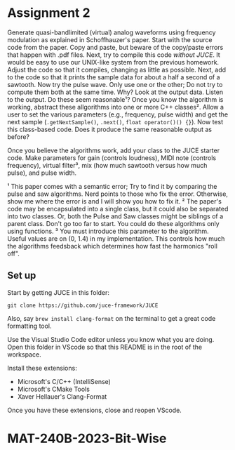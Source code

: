 # Assignment 2

Generate quasi-bandlimited (virtual) analog waveforms using frequency modulation as explained in Schoffhauzer's paper. Start with the source code from the paper. Copy and paste, but beware of the copy/paste errors that happen with .pdf files. Next, try to compile this code *without JUCE*. It would be easy to use our UNIX-like system from the previous homework. Adjust the code so that it compiles, changing as little as possible. Next, add to the code so that it prints the sample data for about a half a second of a sawtooth. Now try the pulse wave. Only use one or the other; Do not try to compute them both at the same time. Why? Look at the output data. Listen to the output. Do these seem reasonable¹? Once you know the algorithm is working, abstract these allgorithms into one or more C++ classes². Allow a user to set the various parameters (e.g., frequency, pulse width) and get the next sample (`.getNextSample()`, `.next()`, `float operator()() {}`). Now test this class-based code. Does it produce the same reasonable output as before?

Once you believe the algorithms work, add your class to the JUCE starter code. Make parameters for gain (controls loudness), MIDI note (controls frequency), virtual filter³, mix (how much sawtooth versus how much pulse), and pulse width.

¹ This paper comes with a semantic error; Try to find it by comparing the pulse and saw algorithms. Nerd points to those who fix the error. Otherwise, show me where the error is and I will show you how to fix it.
² The paper's code may be encapsulated into a single class, but it could also be separated into two classes. Or, both the Pulse and Saw classes might be siblings of a parent class. Don't go too far to start. You could do these algorithms only using functions.
³ You must introduce this parameter to the algorithm. Useful values are on (0, 1.4) in my implementation. This controls how much the algorithms feedsback which determines how fast the harmonics "roll off".


## Set up

Start by getting JUCE in this folder:

    git clone https://github.com/juce-framework/JUCE

Also, say `brew install clang-format` on the terminal to get a great code formatting tool.

Use the Visual Studio Code editor unless you know what you are doing. Open this folder in VScode so that this README is in the root of the workspace.

Install these extensions:

- Microsoft's C/C++ (IntelliSense)
- Microsoft's CMake Tools
- Xaver Hellauer's Clang-Format

Once you have these extensions, close and reopen VScode.
# MAT-240B-2023-Bit-Wise
